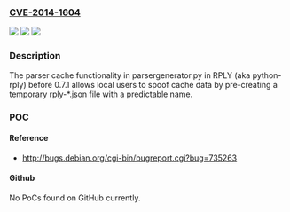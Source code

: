 ### [CVE-2014-1604](https://cve.mitre.org/cgi-bin/cvename.cgi?name=CVE-2014-1604)
![](https://img.shields.io/static/v1?label=Product&message=n%2Fa&color=blue)
![](https://img.shields.io/static/v1?label=Version&message=n%2Fa&color=blue)
![](https://img.shields.io/static/v1?label=Vulnerability&message=n%2Fa&color=brighgreen)

### Description

The parser cache functionality in parsergenerator.py in RPLY (aka python-rply) before 0.7.1 allows local users to spoof cache data by pre-creating a temporary rply-*.json file with a predictable name.

### POC

#### Reference
- http://bugs.debian.org/cgi-bin/bugreport.cgi?bug=735263

#### Github
No PoCs found on GitHub currently.

